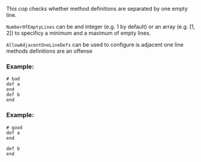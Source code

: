 This cop checks whether method definitions are
separated by one empty line.

`NumberOfEmptyLines` can be and integer (e.g. 1 by default) or
an array (e.g. [1, 2]) to specificy a minimum and a maximum of
empty lines.

`AllowAdjacentOneLineDefs` can be used to configure is adjacent
one line methods definitions are an offense

### Example:

    # bad
    def a
    end
    def b
    end

### Example:

    # good
    def a
    end

    def b
    end